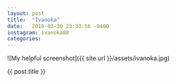 ```yaml
---
layout: post
title:  "Ivanoka"
date:   2016-03-30 23:33:56 -0400
instagram: ivanoka88
categories: 
---
```

![My helpful screenshot]({{ site.url }}/assets/ivanoka.jpg)
<p class="post-meta">{{ post.title }}</p>